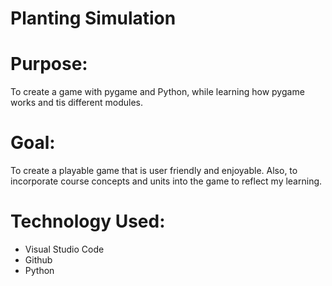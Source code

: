 # Planting Simulation
# Purpose: 
To create a game with pygame and Python, while learning how pygame works and tis different modules.
# Goal: 
To create a playable game that is user friendly and enjoyable. Also, to incorporate course concepts and units into the game to reflect my learning.  
# Technology Used: 
- Visual Studio Code
- Github
- Python
